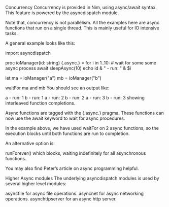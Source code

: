 Concurrency
Concurrency is provided in Nim, using async/await syntax. This feature is powered by the asyncdispatch module.

Note that, concurrency is not parallelism. All the examples here are async functions that run on a single thread. This is mainly useful for IO intensive tasks.

A general example looks like this:

import asyncdispatch

proc ioManager(id: string) {.async.} =
  for i in 1..10:
    # wait for some some async process
    await sleepAsync(10)
    echo id & " - run: " & $i

let
  ma = ioManager("a")
  mb = ioManager("b")

waitFor ma and mb
You should see an output like:

a - run: 1
b - run: 1
a - run: 2
b - run: 2
a - run: 3
b - run: 3
showing interleaved function completions.

Async functions are tagged with the {.async.} pragma. These functions can now use the await keyword to wait for async procedures.

In the example above, we have used waitFor on 2 async functions, so the execution blocks until both functions are run to completion.

An alternative option is:

runForever()
which blocks, waiting indefinitely for all asynchronous functions.

You may also find Peter’s article on async programming helpful.

Higher Async modules
The underlying asyncdispatch modules is used by several higher level modules:

asyncfile for async file operations.
asyncnet for async networking operations.
asynchttpserver for an async http server.